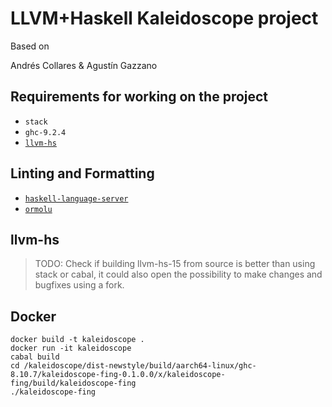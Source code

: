 # LLVM+Haskell Kaleidoscope project

Based on 

Andrés Collares & Agustín Gazzano

## Requirements for working on the project

- `stack`
- `ghc-9.2.4`
- [`llvm-hs`](https://hackage.haskell.org/package/llvm-hs)

## Linting and Formatting

- [`haskell-language-server`](https://github.com/haskell/haskell-language-server)
- [`ormolu`](https://github.com/tweag/ormolu)

## llvm-hs

> TODO: Check if building llvm-hs-15 from source is better than using stack or cabal, it could also open the possibility to make changes and bugfixes using a fork.

## Docker

```
docker build -t kaleidoscope .
docker run -it kaleidoscope
cabal build
cd /kaleidoscope/dist-newstyle/build/aarch64-linux/ghc-8.10.7/kaleidoscope-fing-0.1.0.0/x/kaleidoscope-fing/build/kaleidoscope-fing
./kaleidoscope-fing
```
